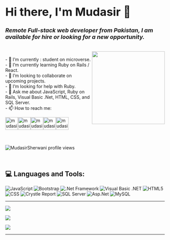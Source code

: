 <h1 style="font-size:36px;">Hi there, I'm Mudasir 👋</h1>
<h3 style="font-style: italic; font-size: 18px;"> 
Remote Full-stack web developer from Pakistan, I am available for hire or looking for a new opportunity. </h3>
<br/>
<img align='right' src="https://cdn.dribbble.com/users/1518535/screenshots/7528356/media/e11e5b8aaa2187e4e1a7c3da0553208e.gif" width="230">
<br/>
- 🔭 I’m currently : student on microverse.<br>
- 🌱 I’m currently learning Ruby on Rails / React.<br>
- 👯 I’m looking to collaborate on upcoming projects.<br>
- 🤔 I’m looking for help with Ruby.<br>
- 💬 Ask me about JavaScript, Ruby on Rails, Visual Basic .Net, HTML, CSS, and SQL Server.<br>
- 📫 How to reach me:<br>
<p>
<a href="https://twitter.com/mudasirsherwani" target="blank"><img align="center" src="https://raw.githubusercontent.com/rahuldkjain/github-profile-readme-generator/master/src/images/icons/Social/twitter.svg" alt="mudasirsherwani' twitter" height="40" width="40" /></a><a href="https://www.linkedin.com/in/mudasir-sherwani/" target="blank"><img align="center" src="https://raw.githubusercontent.com/rahuldkjain/github-profile-readme-generator/master/src/images/icons/Social/linked-in-alt.svg" alt="mudasirsherwani' linked in" height="40" width="40" /></a><a href="https://www.facebook.com/mudasir.sherwani" target="blank"><img align="center" src="https://raw.githubusercontent.com/rahuldkjain/github-profile-readme-generator/master/src/images/icons/Social/facebook.svg" alt="mudasirsherwani' facebook" height="40" width="40" /></a><a href="https://www.instagram.com/mudasir_ashraf9757/" target="blank"><img align="center" src="https://raw.githubusercontent.com/rahuldkjain/github-profile-readme-generator/master/src/images/icons/Social/instagram.svg" alt="mudasirsherwani' Instagram" height="40" width="40" /></a><a href="https://wa.me/+923326449757" target="blank"><img align="center" src="https://raw.githubusercontent.com/rahuldkjain/github-profile-readme-generator/master/src/images/icons/Social/whatsapp.svg" alt="mudasirsherwani' whatsApp" height="40" width="40" /></a><br/><br/><br/>

<p align="left"> <img src="https://komarev.com/ghpvc/?username=MudasirSherwani&label=Profile%20views&color=0e75b6&style=flat" alt="MudasirSherwani profile views " /> </p><br/>


## 💻 Languages and Tools:
![JavaScript](https://img.shields.io/badge/javascript-%23323330.svg?style=for-the-badge&logo=javascript&logoColor=%23F7DF1E) 
![Bootstrap](https://img.shields.io/badge/bootstrap-%23563D7C.svg?style=for-the-badge&logo=bootstrap&logoColor=white)
![.Net Framework](https://img.shields.io/badge/dotnet-%23563D7C.svg?style=for-the-badge&logo=dotnet&logoColor=white)
![Visual Basic .NET](https://img.shields.io/badge/csharp-%23563D7C.svg?style=for-the-badge&logo=c#&logoColor=white)
![HTML5](https://img.shields.io/badge/html5-%23E34F26.svg?style=for-the-badge&logo=html5&logoColor=white) 
![CSS](https://img.shields.io/badge/css3-%231572B6.svg?style=for-the-badge&logo=css3&logoColor=white)
![Crystle Report](https://img.shields.io/badge/crystlereport-%231572B6.svg?style=for-the-badge&logo=crystlereport&logoColor=white)
![SQL Server](https://img.shields.io/badge/sqlserver-%23E34F26.svg?style=for-the-badge&logo=sqlserver&logoColor=white)
![Asp.Net](https://img.shields.io/badge/asp.net-%231572B6.svg?style=for-the-badge&logo=asp.net&logoColor=white)
![MySQL](https://img.shields.io/badge/mysql-%23E34F26.svg?style=for-the-badge&logo=mysql&logoColor=white)

---

![](https://github-readme-stats.vercel.app/api?username=MudasirSherwani&show_icons=true&theme=radical)
<br/>

![](https://github-readme-streak-stats.herokuapp.com/?user=MudasirSherwani&theme=radical&hide_border=false)<br/>

![](https://github-readme-stats.vercel.app/api/top-langs/?username=MudasirSherwani&theme=radical&hide_border=false&include_all_commits=true&count_private=true&layout=compact)


---
